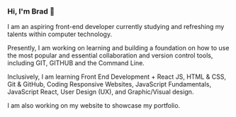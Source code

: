 ### Hi, I'm Brad 👋

I am an aspiring front-end developer currently studying and refreshing my talents within computer technology.

Presently, I am working on learning and building a foundation on how to use the most popular and essential collaboration and version control tools, including GIT, GITHUB and the Command Line.

Inclusively, I am learning Front End Development + React JS, HTML & CSS, Git & GitHub, Coding Responsive Websites, JavaScript Fundamentals, JavaScript React, User Design (UX), and Graphic/Visual design.

I am also working on my website to showcase my portfolio.

<!--
**bradzakk/bradzakk** is a ✨ _special_ ✨ repository because its `README.md` (this file) appears on your GitHub profile.

Here are some ideas to get you started:

- 🔭 I’m currently working on ...
- 🌱 I’m currently learning ...
- 👯 I’m looking to collaborate on ...
- 🤔 I’m looking for help with ...
- 💬 Ask me about ...
- 📫 How to reach me: ...
- 😄 Pronouns: ...
- ⚡ Fun fact: ...
-->
